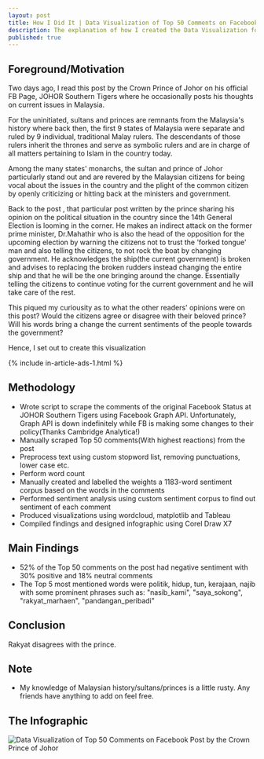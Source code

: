```yaml
---
layout: post
title: How I Did It | Data Visualization of Top 50 Comments on Facebook Post by the Crown Prince of Johor
description: The explanation of how I created the Data Visualization for Data Analysis on comments the Facebook Post by the Crown Prince of Johor
published: true
---
```



## Foreground/Motivation
Two days ago, I read this post by the Crown Prince of Johor on his official FB Page, JOHOR Southern Tigers where he occasionally posts his thoughts on current issues in Malaysia.

For the uninitiated, sultans and princes are remnants from the Malaysia's history where back then, the first 9 states of Malaysia were separate and ruled by 9 individual, traditional Malay rulers. The descendants of those rulers inherit the thrones and serve as symbolic rulers and are in charge of all matters pertaining to Islam in the country today.

Among the many states' monarchs, the sultan and prince of Johor particularly stand out and are revered by the Malaysian citizens for being vocal about the issues in the country and the plight of the common citizen by openly criticizing or hitting back at the ministers and government.

Back to the post , that particular post written by the prince sharing his opinion on the political situation in the country since the 14th General Election is looming in the corner. He makes an indirect attack on the former prime minister, Dr.Mahathir who is also the head of the opposition for the upcoming election by warning the citizens not to trust the 'forked tongue' man and also telling the citizens, to not rock the boat by changing government. He acknowledges the ship(the current government) is broken and advises to replacing the broken rudders instead changing the entire ship and that he will be the one bringing around the change. Essentially telling the citizens to continue voting for the current government and he will take care of the rest.

This piqued my curiousity as to what the other readers' opinions were on this post? Would the citizens agree or disagree with their beloved prince? Will his words bring a change the current sentiments of the people towards the government?

Hence, I set out to create this visualization

{% include in-article-ads-1.html %} 

## Methodology
- Wrote script to scrape the comments of the original Facebook Status at JOHOR Southern Tigers using Facebook Graph API. Unfortunately, Graph API is down indefinitely while FB is making some changes to their policy(Thanks Cambridge Analytica!)
- Manually scraped Top 50 comments(With highest reactions) from the post
- Preprocess text using custom stopword list, removing punctuations, lower case etc.
- Perform word count
- Manually created and labelled the weights a 1183-word sentiment corpus based on the words in the comments
- Performed sentiment analysis using custom sentiment corpus to find out sentiment of each comment
- Produced visualizations using wordcloud, matplotlib and Tableau
- Compiled findings and designed infographic using Corel Draw X7

## Main Findings
- 52% of the Top 50 comments on the post had negative sentiment with 30% positive and 18% neutral comments
- The Top 5 most mentioned words were politik, hidup, tun, kerajaan, najib with some prominent phrases such as: "nasib_kami", "saya_sokong", "rakyat_marhaen", "pandangan_peribadi"

## Conclusion

Rakyat disagrees with the prince.

## Note
- My knowledge of Malaysian history/sultans/princes is a little rusty. Any friends have anything to add on feel free.

## The Infographic
![Data Visualization of Top 50 Comments on Facebook Post by the Crown Prince of Johor](/images/10042018/infographic4.png)
